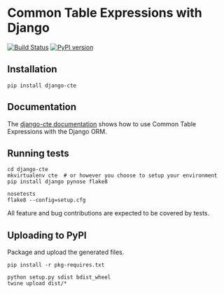 # Common Table Expressions with Django

[![Build Status](https://github.com/dimagi/django-cte/actions/workflows/tests.yml/badge.svg)](https://github.com/dimagi/django-cte/actions/workflows/tests.yml)
[![PyPI version](https://badge.fury.io/py/django-cte.svg)](https://badge.fury.io/py/django-cte)

## Installation
```
pip install django-cte
```


## Documentation

The [django-cte documentation](https://dimagi.github.io/django-cte/) shows how
to use Common Table Expressions with the Django ORM.


## Running tests

```
cd django-cte
mkvirtualenv cte  # or however you choose to setup your environment
pip install django pynose flake8

nosetests
flake8 --config=setup.cfg
```

All feature and bug contributions are expected to be covered by tests.


## Uploading to PyPI

Package and upload the generated files.

```
pip install -r pkg-requires.txt

python setup.py sdist bdist_wheel
twine upload dist/*
```
